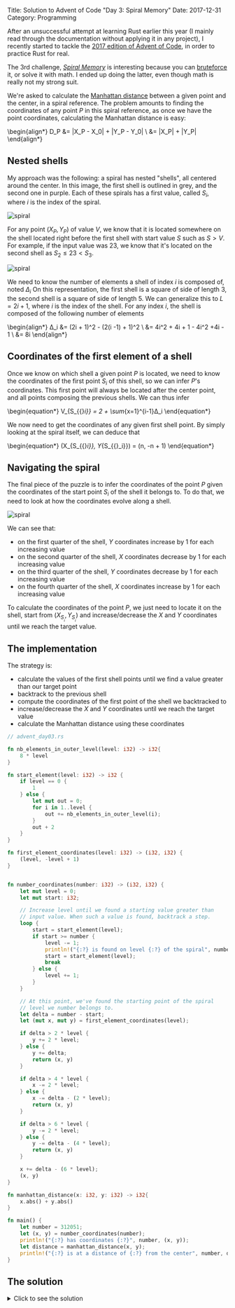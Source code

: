 Title: Solution to Advent of Code "Day 3: Spiral Memory"
Date: 2017-12-31
Category: Programming

After an unsuccessful attempt at learning Rust earlier this year (I mainly read through the documentation without applying it in any project), I recently started to tackle the [2017 edition of Advent of Code](https://adventofcode.com/2017/), in order to practice Rust for real.

The 3rd challenge, [_Spiral Memory_](https://adventofcode.com/2017/day/3) is interesting because you can [bruteforce](https://gist.github.com/pawlos/0cefa9d753bd6416e6cc9a456ed787f7) it, or solve it with math. I ended up doing the latter, even though math is really not my strong suit.

We're asked to calculate the [Manhattan distance](https://en.wikipedia.org/wiki/Taxicab_geometry) between a given point and the center, in a spiral reference. The problem amounts to finding the coordinates of any point $P$ in this spiral reference, as once we have the point coordinates, calculating the Manhattan distance is easy:

\begin{align*}
D_P &= |X_P - X_0| + |Y_P - Y_0| \\
    &= |X_P| + |Y_P|
\end{align*}


## Nested shells

My approach was the following: a spiral has nested "shells", all centered around the center. In this image, the first shell is outlined in grey, and the second one in purple. Each of these spirals has a first value, called $S_i$, where $i$ is the index of the spiral.

![spiral](
https://balthazar-rouberol-blog.s3.nl-ams.scw.cloud/memory-spiral.jpg)

For any point $(X_P, Y_P)$ of value $V$, we know that it is located somewhere on the shell located right before the first shell with start value $S$ such as $S > V$. For example, if the input value was 23, we know that it's located on the second shell as $S_2 ≤ 23 < S_3$.

![spiral](
https://balthazar-rouberol-blog.s3.nl-ams.scw.cloud/spiral-shells.jpg)

We need to know the number of elements a shell of index $i$ is composed of, noted $Δ_i$ On this representation, the first shell is a square of side of length 3, the second shell is a square of side of length 5. We can generalize this to $L = 2i + 1$, where $i$ is the index of the shell. For any index $i$, the shell is composed of the following number of elements

\begin{align*}
Δ_i &= (2i + 1)^2 - (2(i -1) + 1)^2 \\
    &= 4i^2 + 4i + 1 - 4i^2 +4i - 1 \\
    &= 8i
\end{align*}


## Coordinates of the first element of a shell

Once we know on which shell a given point $P$ is located, we need to know the coordinates of the first point $S_i$ of this shell, so we can infer $P$'s coordinates. This first point will always be located after the center point, and all points composing the previous shells. We can thus infer

\begin{equation*}
V_{S_{{}_i}} = 2 + \sum_{x=1}^{i-1}Δ_i
\end{equation*}

We now need to get the coordinates of any given first shell point. By simply looking at the spiral itself, we can deduce that

\begin{equation*}
(X_{S_{{}_i}}, Y_{S_{{}_i}}) = (n, -n + 1)
\end{equation*}


## Navigating the spiral

The final piece of the puzzle is to infer the coordinates of the point $P$ given the coordinates of the start point $S_i$ of the shell it belongs to. To do that, we need to look at how the coordinates evolve along a shell.

![spiral](
https://balthazar-rouberol-blog.s3.nl-ams.scw.cloud/shell-coordinates.jpg)

We can see that:

* on the first quarter of the shell, $Y$ coordinates increase by 1 for each increasing value
* on the second quarter of the shell, $X$ coordinates decrease by 1 for each increasing value
* on the third quarter of the shell, $Y$ coordinates decrease by 1 for each increasing value
* on the fourth quarter of the shell, $X$ coordinates increase by 1 for each increasing value

To calculate the coordinates of the point $P$, we just need to locate it on the shell, start from $(X_{S_{{}_i}}, Y_{S_{{}_i}})$ and increase/decrease the $X$ and $Y$ coordinates until we reach the target value.


## The implementation

The strategy is:

* calculate the values of the first shell points until we find a value greater than our target point
* backtrack to the previous shell
* compute the coordinates of the first point of the shell we backtracked to
* increase/decrease the $X$ and $Y$ coordinates until we reach the target value
* calculate the Manhattan distance using these coordinates

```rust
// advent_day03.rs

fn nb_elements_in_outer_level(level: i32) -> i32{
    8 * level
}

fn start_element(level: i32) -> i32 {
    if level == 0 {
        1
    } else {
        let mut out = 0;
        for i in 1..level {
            out += nb_elements_in_outer_level(i);
        }
        out + 2
    }
}

fn first_element_coordinates(level: i32) -> (i32, i32) {
    (level, -level + 1)
}


fn number_coordinates(number: i32) -> (i32, i32) {
    let mut level = 0;
    let mut start: i32;

    // Increase level until we found a starting value greater than
    // input value. When such a value is found, backtrack a step.
    loop {
        start = start_element(level);
        if start >= number {
            level -= 1;
            println!("{:?} is found on level {:?} of the spiral", number, level);
            start = start_element(level);
            break
        } else {
            level += 1;
        }
    }

    // At this point, we've found the starting point of the spiral
    // level we number belongs to.
    let delta = number - start;
    let (mut x, mut y) = first_element_coordinates(level);

    if delta > 2 * level {
        y += 2 * level;
    } else {
        y += delta;
        return (x, y)
    }

    if delta > 4 * level {
        x -= 2 * level;
    } else {
        x -= delta - (2 * level);
        return (x, y)
    }

    if delta > 6 * level {
        y -= 2 * level;
    } else {
        y -= delta - (4 * level);
        return (x, y)
    }

    x += delta - (6 * level);
    (x, y)
}

fn manhattan_distance(x: i32, y: i32) -> i32{
    x.abs() + y.abs()
}

fn main() {
    let number = 312051;
    let (x, y) = number_coordinates(number);
    println!("{:?} has coordinates {:?}", number, (x, y));
    let distance = manhattan_distance(x, y);
    println!("{:?} is at a distance of {:?} from the center", number, distance);
}
```

## The solution

<details>
<summary>Click to see the solution</summary>

```
312051 is found on level 279 of the spiral
312051 has coordinates (-152, -278)
312051 is at a distance of 430 from the center
```
</details>
